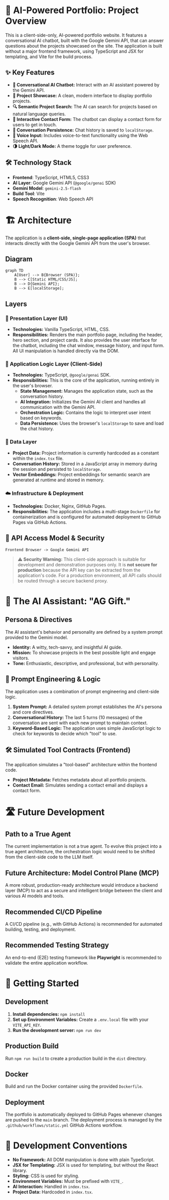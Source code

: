 # 🚀 AI-Powered Portfolio: Project Overview

This is a client-side-only, AI-powered portfolio website. It features a conversational AI chatbot, built with the Google Gemini API, that can answer questions about the projects showcased on the site. The application is built without a major frontend framework, using TypeScript and JSX for templating, and Vite for the build process.

## ✨ Key Features

*   **🤖 Conversational AI Chatbot:** Interact with an AI assistant powered by the Gemini API.
*   **🎨 Project Showcase:** A clean, modern interface to display portfolio projects.
*   **🔍 Semantic Project Search:** The AI can search for projects based on natural language queries.
*   **📝 Interactive Contact Form:** The chatbot can display a contact form for users to get in touch.
*   **💾 Conversation Persistence:** Chat history is saved to `localStorage`.
*   **🎤 Voice Input:** Includes voice-to-text functionality using the Web Speech API.
*   **🌗 Light/Dark Mode:** A theme toggle for user preference.

## 🛠️ Technology Stack

*   **Frontend**: TypeScript, HTML5, CSS3
*   **AI Layer**: Google Gemini API (`@google/genai` SDK)
*   **Gemini Model**: `gemini-2.5-flash`
*   **Build Tool**: Vite
*   **Speech Recognition**: Web Speech API

# 🏗️ Architecture

The application is a **client-side, single-page application (SPA)** that interacts directly with the Google Gemini API from the user's browser.

## Diagram

```mermaid
graph TD
    A[User] --> B{Browser (SPA)};
    B --> C[Static HTML/CSS/JS];
    B --> D{Gemini API};
    B --> E[localStorage];
```

## Layers

### 🎨 Presentation Layer (UI)

*   **Technologies:** Vanilla TypeScript, HTML, CSS.
*   **Responsibilities:** Renders the main portfolio page, including the header, hero section, and project cards. It also provides the user interface for the chatbot, including the chat window, message history, and input form. All UI manipulation is handled directly via the DOM.

### 🧠 Application Logic Layer (Client-Side)

*   **Technologies:** TypeScript, `@google/genai` SDK.
*   **Responsibilities:** This is the core of the application, running entirely in the user's browser.
    *   **State Management:** Manages the application state, such as the conversation history.
    *   **AI Integration:** Initializes the Gemini AI client and handles all communication with the Gemini API.
    *   **Orchestration Logic:** Contains the logic to interpret user intent based on keywords.
    *   **Data Persistence:** Uses the browser's `localStorage` to save and load the chat history.

### 💾 Data Layer

*   **Project Data:** Project information is currently hardcoded as a constant within the `index.tsx` file.
*   **Conversation History:** Stored in a JavaScript array in memory during the session and persisted to `localStorage`.
*   **Vector Embeddings:** Project embeddings for semantic search are generated at runtime and stored in memory.

### ☁️ Infrastructure & Deployment

*   **Technologies:** Docker, Nginx, GitHub Pages.
*   **Responsibilities:** The application includes a multi-stage `Dockerfile` for containerization and is configured for automated deployment to GitHub Pages via GitHub Actions.

## 🔐 API Access Model & Security

`Frontend Browser -> Google Gemini API`

> **⚠️ Security Warning:** This client-side approach is suitable for development and demonstration purposes only. It is **not secure for production** because the API key can be extracted from the application's code. For a production environment, all API calls should be routed through a secure backend proxy.

# 🤖 The AI Assistant: "AG Gift."

## Persona & Directives

The AI assistant's behavior and personality are defined by a system prompt provided to the Gemini model.

*   **Identity:** A witty, tech-savvy, and insightful AI guide.
*   **Mission:** To showcase projects in the best possible light and engage visitors.
*   **Tone:** Enthusiastic, descriptive, and professional, but with personality.

## 🧠 Prompt Engineering & Logic

The application uses a combination of prompt engineering and client-side logic.

1.  **System Prompt:** A detailed system prompt establishes the AI's persona and core directives.
2.  **Conversational History:** The last 5 turns (10 messages) of the conversation are sent with each new prompt to maintain context.
3.  **Keyword-Based Logic:** The application uses simple JavaScript logic to check for keywords to decide which "tool" to use.

## 🛠️ Simulated Tool Contracts (Frontend)

The application simulates a "tool-based" architecture within the frontend code.

*   **Project Metadata:** Fetches metadata about all portfolio projects.
*   **Contact Email:** Simulates sending a contact email and displays a contact form.

# 🛣️ Future Development

## Path to a True Agent

The current implementation is not a true agent. To evolve this project into a true agent architecture, the orchestration logic would need to be shifted from the client-side code to the LLM itself.

## Future Architecture: Model Control Plane (MCP)

A more robust, production-ready architecture would introduce a backend layer (MCP) to act as a secure and intelligent bridge between the client and various AI models and tools.

## Recommended CI/CD Pipeline

A CI/CD pipeline (e.g., with GitHub Actions) is recommended for automated building, testing, and deployment.

## Recommended Testing Strategy

An end-to-end (E2E) testing framework like **Playwright** is recommended to validate the entire application workflow.

# 🚀 Getting Started

## Development

1.  **Install dependencies:** `npm install`
2.  **Set up Environment Variables:** Create a `.env.local` file with your `VITE_API_KEY`.
3.  **Run the development server:** `npm run dev`

## Production Build

Run `npm run build` to create a production build in the `dist` directory.

## Docker

Build and run the Docker container using the provided `Dockerfile`.

## Deployment

The portfolio is automatically deployed to GitHub Pages whenever changes are pushed to the `main` branch. The deployment process is managed by the `.github/workflows/static.yml` GitHub Actions workflow.

# 📜 Development Conventions

*   **No Framework:** All DOM manipulation is done with plain TypeScript.
*   **JSX for Templating:** JSX is used for templating, but without the React library.
*   **Styling:** CSS is used for styling.
*   **Environment Variables:** Must be prefixed with `VITE_`.
*   **AI Interaction:** Handled in `index.tsx`.
*   **Project Data:** Hardcoded in `index.tsx`.